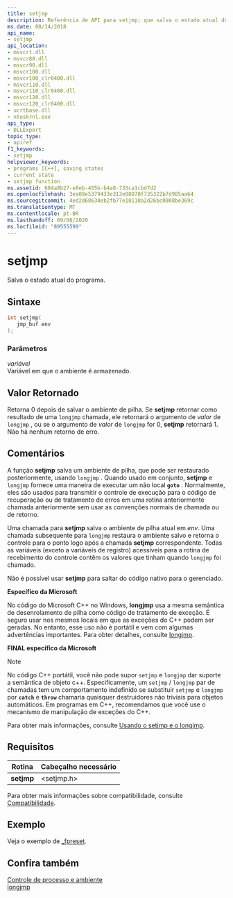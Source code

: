 ```yaml
---
title: setjmp
description: Referência de API para setjmp; que salva o estado atual do programa.
ms.date: 08/14/2018
api_name:
- setjmp
api_location:
- msvcrt.dll
- msvcr80.dll
- msvcr90.dll
- msvcr100.dll
- msvcr100_clr0400.dll
- msvcr110.dll
- msvcr110_clr0400.dll
- msvcr120.dll
- msvcr120_clr0400.dll
- ucrtbase.dll
- ntoskrnl.exe
api_type:
- DLLExport
topic_type:
- apiref
f1_keywords:
- setjmp
helpviewer_keywords:
- programs [C++], saving states
- current state
- setjmp function
ms.assetid: 684a8b27-e8eb-455b-b4a8-733ca1cbd7d2
ms.openlocfilehash: 3ea08e5379433e313e08870f735322b7d985aa64
ms.sourcegitcommit: 4ed2d68634eb2fb77e18110a2d26bc0008be369c
ms.translationtype: MT
ms.contentlocale: pt-BR
ms.lasthandoff: 09/08/2020
ms.locfileid: "89555599"
---
```

# <a name="setjmp"></a>setjmp

Salva o estado atual do programa.

## <a name="syntax"></a>Sintaxe

```C
int setjmp(
   jmp_buf env
);
```

### <a name="parameters"></a>Parâmetros

*variável*<br/>
Variável em que o ambiente é armazenado.

## <a name="return-value"></a>Valor Retornado

Retorna 0 depois de salvar o ambiente de pilha. Se **setjmp** retornar como resultado de uma `longjmp` chamada, ele retornará o argumento de *valor* de `longjmp` , ou se o argumento de *valor* de `longjmp` for 0, **setjmp** retornará 1. Não há nenhum retorno de erro.

## <a name="remarks"></a>Comentários

A função **setjmp** salva um ambiente de pilha, que pode ser restaurado posteriormente, usando `longjmp` . Quando usado em conjunto, **setjmp** e `longjmp` fornece uma maneira de executar um não local **`goto`** . Normalmente, eles são usados para transmitir o controle de execução para o código de recuperação ou de tratamento de erros em uma rotina anteriormente chamada anteriormente sem usar as convenções normais de chamada ou de retorno.

Uma chamada para **setjmp** salva o ambiente de pilha atual em *env*. Uma chamada subsequente para `longjmp` restaura o ambiente salvo e retorna o controle para o ponto logo após a chamada **setjmp** correspondente. Todas as variáveis (exceto a variáveis de registro) acessíveis para a rotina de recebimento do controle contêm os valores que tinham quando `longjmp` foi chamado.

Não é possível usar **setjmp** para saltar do código nativo para o gerenciado.

**Específico da Microsoft**

No código do Microsoft C++ no Windows, **longjmp** usa a mesma semântica de desenrolamento de pilha como código de tratamento de exceção. É seguro usar nos mesmos locais em que as exceções do C++ podem ser geradas. No entanto, esse uso não é portátil e vem com algumas advertências importantes. Para obter detalhes, consulte [longjmp](longjmp.md).

**FINAL específico da Microsoft**

> [!NOTE]
> No código C++ portátil, você não pode supor `setjmp` e `longjmp` dar suporte a semântica de objeto c++. Especificamente, um `setjmp` / `longjmp` par de chamadas tem um comportamento indefinido se substituir `setjmp` e `longjmp` por **`catch`** e **`throw`** chamaria quaisquer destruidores não triviais para objetos automáticos. Em programas em C++, recomendamos que você use o mecanismo de manipulação de exceções do C++.

Para obter mais informações, consulte [Usando o setjmp e o longjmp](../../cpp/using-setjmp-longjmp.md).

## <a name="requirements"></a>Requisitos

|Rotina|Cabeçalho necessário|
|-------------|---------------------|
|**setjmp**|\<setjmp.h>|

Para obter mais informações sobre compatibilidade, consulte [Compatibilidade](../../c-runtime-library/compatibility.md).

## <a name="example"></a>Exemplo

Veja o exemplo de [_fpreset](fpreset.md).

## <a name="see-also"></a>Confira também

[Controle de processo e ambiente](../../c-runtime-library/process-and-environment-control.md)<br/>
[longjmp](longjmp.md)
